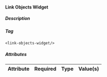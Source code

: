 #### Link Objects Widget

##### Description

##### Tag
`<link-objects-widget/>`

##### Attributes

| Attribute | Required | Type  | Value(s) |
| --------- | :------: | :---: | -------- |
